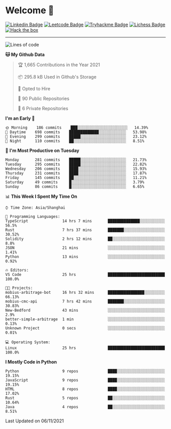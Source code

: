 # Welcome 👋

[![Linkedin Badge](https://img.shields.io/badge/-PedroTorres-blue?style=flat-square&logo=Linkedin&logoColor=white&link=https://www.linkedin.com/in/PedroTorres/)](https://www.linkedin.com/in/pedro-torres-cruz/)
[![Leetcode Badge](https://img.shields.io/badge/profile-leetcode-green)](https://leetcode.com/corfucinas/)
[![Tryhackme Badge](https://img.shields.io/badge/profile-tryhackme-blue)](https://tryhackme.com/p/Corfucinas/)
[![Lichess Badge](https://img.shields.io/badge/challenge_me-lichess-yellow)](https://lichess.org/@/Corfucinas)
[![Hack the box](https://img.shields.io/badge/hack_the_box-profile-red)](https://www.hackthebox.eu/profile/375826)

---

<!--START_SECTION:waka-->
![Lines of code](https://img.shields.io/badge/From%20Hello%20World%20I%27ve%20Written-1.6%20million%20lines%20of%20code-blue)

**🐱 My Github Data** 

> 🏆 1,665 Contributions in the Year 2021
 > 
> 📦 295.8 kB Used in Github's Storage 
 > 
> 💼 Opted to Hire
 > 
> 📜 90 Public Repositories 
 > 
> 🔑 6 Private Repositories  
 > 
**I'm an Early 🐤** 

```text
🌞 Morning    186 commits    ███░░░░░░░░░░░░░░░░░░░░░░   14.39% 
🌆 Daytime    698 commits    █████████████░░░░░░░░░░░░   53.98% 
🌃 Evening    299 commits    █████░░░░░░░░░░░░░░░░░░░░   23.12% 
🌙 Night      110 commits    ██░░░░░░░░░░░░░░░░░░░░░░░   8.51%

```
📅 **I'm Most Productive on Tuesday** 

```text
Monday       281 commits    █████░░░░░░░░░░░░░░░░░░░░   21.73% 
Tuesday      295 commits    █████░░░░░░░░░░░░░░░░░░░░   22.82% 
Wednesday    206 commits    ████░░░░░░░░░░░░░░░░░░░░░   15.93% 
Thursday     231 commits    ████░░░░░░░░░░░░░░░░░░░░░   17.87% 
Friday       145 commits    ██░░░░░░░░░░░░░░░░░░░░░░░   11.21% 
Saturday     49 commits     █░░░░░░░░░░░░░░░░░░░░░░░░   3.79% 
Sunday       86 commits     █░░░░░░░░░░░░░░░░░░░░░░░░   6.65%

```


📊 **This Week I Spent My Time On** 

```text
⌚︎ Time Zone: Asia/Shanghai

💬 Programming Languages: 
TypeScript               14 hrs 7 mins       ██████████████░░░░░░░░░░░   56.5% 
Rust                     7 hrs 37 mins       ███████░░░░░░░░░░░░░░░░░░   30.52% 
Solidity                 2 hrs 12 mins       ██░░░░░░░░░░░░░░░░░░░░░░░   8.8% 
JSON                     21 mins             ░░░░░░░░░░░░░░░░░░░░░░░░░   1.41% 
Python                   13 mins             ░░░░░░░░░░░░░░░░░░░░░░░░░   0.92%

🔥 Editors: 
VS Code                  25 hrs              █████████████████████████   100.0%

🐱‍💻 Projects: 
mobius-arbitrage-bot     16 hrs 32 mins      ████████████████░░░░░░░░░   66.13% 
mobius-cmc-api           7 hrs 42 mins       ███████░░░░░░░░░░░░░░░░░░   30.83% 
New-Bedford              43 mins             ░░░░░░░░░░░░░░░░░░░░░░░░░   2.9% 
better-simple-arbitrage  1 min               ░░░░░░░░░░░░░░░░░░░░░░░░░   0.13% 
Unknown Project          0 secs              ░░░░░░░░░░░░░░░░░░░░░░░░░   0.01%

💻 Operating System: 
Linux                    25 hrs              █████████████████████████   100.0%

```

**I Mostly Code in Python** 

```text
Python                   9 repos             ████░░░░░░░░░░░░░░░░░░░░░   19.15% 
JavaScript               9 repos             ████░░░░░░░░░░░░░░░░░░░░░   19.15% 
HTML                     8 repos             ████░░░░░░░░░░░░░░░░░░░░░   17.02% 
Rust                     5 repos             ██░░░░░░░░░░░░░░░░░░░░░░░   10.64% 
Java                     4 repos             ██░░░░░░░░░░░░░░░░░░░░░░░   8.51%

```



 Last Updated on 06/11/2021
<!--END_SECTION:waka-->
